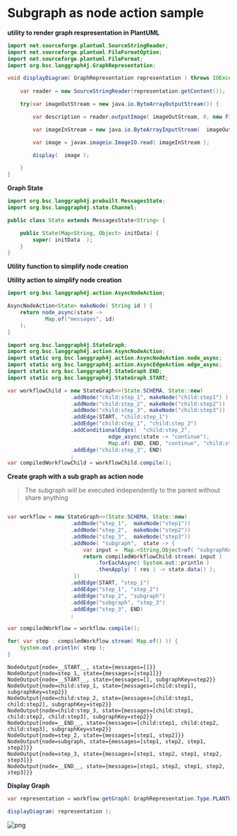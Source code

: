 # Subgraph as node action sample

**utility to render graph respresentation in PlantUML**


```java
import net.sourceforge.plantuml.SourceStringReader;
import net.sourceforge.plantuml.FileFormatOption;
import net.sourceforge.plantuml.FileFormat;
import org.bsc.langgraph4j.GraphRepresentation;

void displayDiagram( GraphRepresentation representation ) throws IOException { 
    
    var reader = new SourceStringReader(representation.getContent());

    try(var imageOutStream = new java.io.ByteArrayOutputStream()) {

        var description = reader.outputImage( imageOutStream, 0, new FileFormatOption(FileFormat.PNG));

        var imageInStream = new java.io.ByteArrayInputStream(  imageOutStream.toByteArray() );

        var image = javax.imageio.ImageIO.read( imageInStream );

        display(  image );

    }
}
```

**Graph State**


```java
import org.bsc.langgraph4j.prebuilt.MessagesState;
import org.bsc.langgraph4j.state.Channel;

public class State extends MessagesState<String> {

    public State(Map<String, Object> initData) {
        super( initData  );
    }
}
```

**Utility function to simplify node creation**

**Utility action to simplify node creation**


```java
import org.bsc.langgraph4j.action.AsyncNodeAction;

AsyncNodeAction<State> makeNode( String id ) {
    return node_async(state ->
            Map.of("messages", id)
    );
}
```


```java
import org.bsc.langgraph4j.StateGraph;
import org.bsc.langgraph4j.action.AsyncNodeAction;
import static org.bsc.langgraph4j.action.AsyncNodeAction.node_async;
import static org.bsc.langgraph4j.action.AsyncEdgeAction.edge_async;
import static org.bsc.langgraph4j.StateGraph.END;
import static org.bsc.langgraph4j.StateGraph.START;

var workflowChild = new StateGraph<>(State.SCHEMA, State::new)        
                    .addNode("child:step_1", makeNode("child:step1") )
                    .addNode("child:step_2", makeNode("child:step2"))
                    .addNode("child:step_3", makeNode("child:step3"))
                    .addEdge(START, "child:step_1")
                    .addEdge("child:step_1", "child:step_2")
                    .addConditionalEdges(  "child:step_2",
                                edge_async(state -> "continue"),
                                Map.of( END, END, "continue", "child:step_3") )
                    .addEdge("child:step_3", END)
                    ;
var compiledWorkflowChild = workflowChild.compile();
```

**Create graph with a sub graph as action node**
> The subgraph will be executed independently to the parent without share anything


```java

var workflow = new StateGraph<>(State.SCHEMA, State::new)        
                    .addNode("step_1",  makeNode("step1"))
                    .addNode("step_2",  makeNode("step2"))
                    .addNode("step_3",  makeNode("step3"))
                    .addNode( "subgraph",  state -> {
                        var input =  Map.<String,Object>of( "subgraphKey", state.lastMessage().orElseThrow() );
                        return compiledWorkflowChild.stream( input )
                            .forEachAsync( System.out::println )
                            .thenApply( ( res ) -> state.data() );
                     })
                    .addEdge(START, "step_1")
                    .addEdge("step_1", "step_2")
                    .addEdge("step_2", "subgraph")
                    .addEdge("subgraph", "step_3")
                    .addEdge("step_3", END)
                    ;

var compiledWorkflow = workflow.compile();

for( var step : compiledWorkflow.stream( Map.of() )) {
    System.out.println( step );
}
```

    NodeOutput{node=__START__, state={messages=[]}}
    NodeOutput{node=step_1, state={messages=[step1]}}
    NodeOutput{node=__START__, state={messages=[], subgraphKey=step2}}
    NodeOutput{node=child:step_1, state={messages=[child:step1], subgraphKey=step2}}
    NodeOutput{node=child:step_2, state={messages=[child:step1, child:step2], subgraphKey=step2}}
    NodeOutput{node=child:step_3, state={messages=[child:step1, child:step2, child:step3], subgraphKey=step2}}
    NodeOutput{node=__END__, state={messages=[child:step1, child:step2, child:step3], subgraphKey=step2}}
    NodeOutput{node=step_2, state={messages=[step1, step2]}}
    NodeOutput{node=subgraph, state={messages=[step1, step2, step1, step2]}}
    NodeOutput{node=step_3, state={messages=[step1, step2, step1, step2, step3]}}
    NodeOutput{node=__END__, state={messages=[step1, step2, step1, step2, step3]}}


**Display Graph** 


```java
var representation = workflow.getGraph( GraphRepresentation.Type.PLANTUML, "sub graph", false );

displayDiagram( representation );
```


    
![png](subgraph-as-nodeaction_files/subgraph-as-nodeaction_15_0.png)
    

